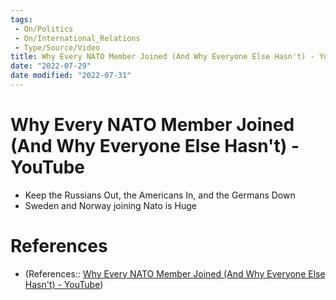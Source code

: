```yaml
---
tags:
 - On/Politics
 - On/International_Relations
 - Type/Source/Video
title: Why Every NATO Member Joined (And Why Everyone Else Hasn't) - YouTube
date: "2022-07-29"
date modified: "2022-07-31"
---
```


# Why Every NATO Member Joined (And Why Everyone Else Hasn't) - YouTube
- Keep the Russians Out, the Americans In, and the Germans Down
- Sweden and Norway joining Nato is Huge

# References
- (References:: [Why Every NATO Member Joined (And Why Everyone Else Hasn't) - YouTube](https://www.youtube.com/watch?v=3zx3i9s7lLY))
